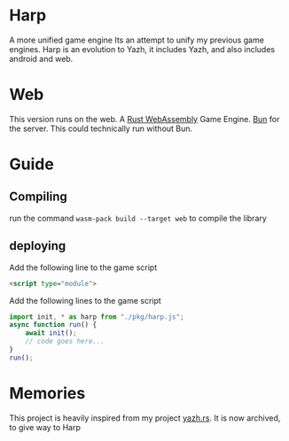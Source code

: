 # Harp
A more unified game engine
Its an attempt to unify my previous game engines. Harp is an evolution to Yazh, it includes Yazh, and also includes android and web.

# Web
This version runs on the web. A [Rust WebAssembly](https://rustwasm.github.io/) Game Engine. [Bun](https://bun.sh/) for the server. This could technically run without Bun.

# Guide
## Compiling
run the command ```wasm-pack build --target web``` to compile the library
## deploying
Add the following line to the game script
```html
<script type="module">
```
Add the following lines to the game script
```js
import init, * as harp from "./pkg/harp.js";
async function run() {
    await init();
    // code goes here...
}
run();
```

# Memories
This project is heavily inspired from my project [yazh.rs](https://github.com/JRBros2346/yazh.rs/). It is now archived, to give way to Harp
